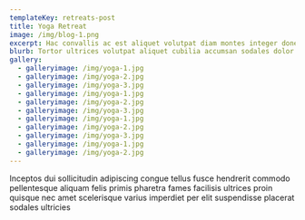 ```yaml
---
templateKey: retreats-post
title: Yoga Retreat
image: /img/blog-1.png
excerpt: Hac convallis ac est aliquet volutpat diam montes integer donec Hac convallis ac est aliquet volutpat pat diam montes integer donec Hac convallis ac est aliquet volutpat diam montes integer donec
blurb: Tortor ultrices volutpat aliquet cubilia accumsan sodales dolor cursus massa Hac convallis ac est aliquet volutpat diam montes integer donec
gallery:
  - galleryimage: /img/yoga-1.jpg
  - galleryimage: /img/yoga-2.jpg
  - galleryimage: /img/yoga-3.jpg
  - galleryimage: /img/yoga-1.jpg
  - galleryimage: /img/yoga-2.jpg
  - galleryimage: /img/yoga-3.jpg
  - galleryimage: /img/yoga-1.jpg
  - galleryimage: /img/yoga-2.jpg
  - galleryimage: /img/yoga-3.jpg
  - galleryimage: /img/yoga-1.jpg
  - galleryimage: /img/yoga-2.jpg
---
```

Inceptos dui sollicitudin adipiscing congue tellus fusce hendrerit commodo pellentesque aliquam felis primis pharetra fames facilisis ultrices proin quisque nec amet scelerisque varius imperdiet per elit suspendisse placerat sodales ultricies
